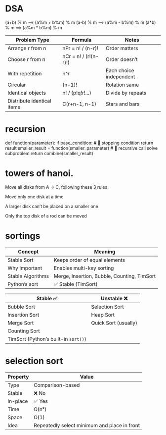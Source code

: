 # DSA
(a+b) % m ==> (a%m + b%m) % m
(a-b) % m ==> (a%m - b%m) % m
(a*b) % m ==> (a%m * b%m) % m

| Problem Type               | Formula               | Notes                   |
| -------------------------- | --------------------- | ----------------------- |
| Arrange r from n           | nPr = n! / (n-r)!     | Order matters           |
| Choose r from n            | nCr = n! / (r!(n-r)!) | Order doesn’t           |
| With repetition            | n^r                   | Each choice independent |
| Circular                   | (n-1)!                | Rotation same           |
| Identical objects          | n! / (p!q!r!...)      | Divide by repeats       |
| Distribute identical items | C(r+n-1, n-1)         | Stars and bars          |


# recursion
def function(parameter):
    if base_condition:          # 🛑 stopping condition
        return result
    smaller_result = function(smaller_parameter)  # 🔁 recursive call solve subproblem
    return combine(smaller_result)

# towers of hanoi.
Move all disks from A → C,
following these 3 rules:

Move only one disk at a time

A larger disk can’t be placed on a smaller one

Only the top disk of a rod can be moved

# sortings

| Concept           | Meaning                                     |
| ----------------- | ------------------------------------------- |
| Stable Sort       | Keeps order of equal elements               |
| Why Important     | Enables multi-key sorting                   |
| Stable Algorithms | Merge, Insertion, Bubble, Counting, TimSort |
| Python’s sort     | ✅ Stable (TimSort)                          |

| Stable ✅                             | Unstable ❌           |
| ------------------------------------ | -------------------- |
| Bubble Sort                          | Selection Sort       |
| Insertion Sort                       | Heap Sort            |
| Merge Sort                           | Quick Sort (usually) |
| Counting Sort                        |                      |
| TimSort (Python’s built-in `sort()`) |                      |


# selection sort

| Property | Value                                        |
| -------- | -------------------------------------------- |
| Type     | Comparison-based                             |
| Stable   | ❌ No                                         |
| In-place | ✅ Yes                                        |
| Time     | O(n²)                                        |
| Space    | O(1)                                         |
| Idea     | Repeatedly select minimum and place in front |
